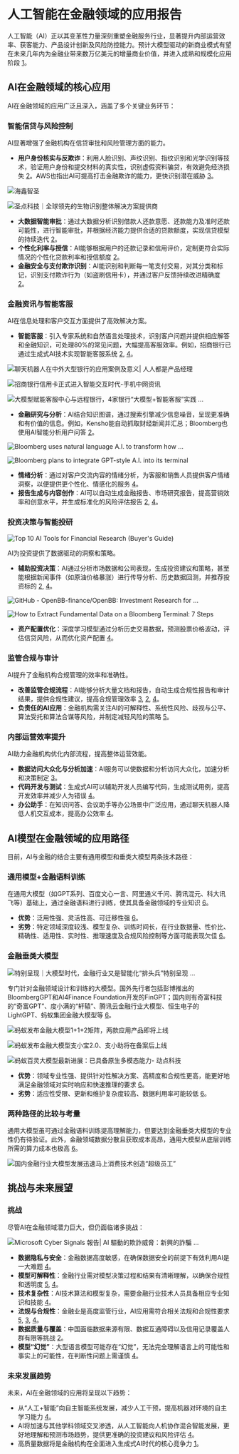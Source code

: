 # 人工智能在金融领域的应用报告

人工智能（AI）正以其变革性力量深刻重塑金融服务行业，显著提升内部运营效率、获客能力、产品设计创新及风险防控能力。预计大模型驱动的新商业模式有望在未来几年内为金融业带来数万亿美元的增量商业价值，并进入成熟和规模化应用阶段 [1](https://www.sohu.com/a/754947471_121822496)。

## AI在金融领域的核心应用

AI在金融领域的应用广泛且深入，涵盖了多个关键业务环节：

### 智能信贷与风险控制
AI显著增强了金融机构在信贷审批和风险管理方面的能力。
*   **用户身份核实与反欺诈**：利用人脸识别、声纹识别、指纹识别和光学识别等技术，验证用户身份和提交材料的真实性，识别虚假资料骗贷，有效避免经济损失 [2](https://developer.aliyun.com/article/177941)。AWS也指出AI可提高打击金融欺诈的能力，更快识别潜在威胁 [3](https://aws.amazon.com/cn/financial-services/generative-ai/)。

![海鑫智圣](https://www.biometric.net.cn/img/6.e3e3d31e.jpg)

![圣点科技｜全球领先的生物识别整体解决方案提供商](http://www.saintdeem.com/file/2025/04/24/1745481916534.jpg)

*   **大数据智能审批**：通过大数据分析识别借款人还款意愿、还款能力及准时还款可能性，进行智能审批，并根据经济能力提供合适的贷款额度，实现信贷模型的持续迭代 [2](https://developer.aliyun.com/article/177941)。
*   **个性化利率与授信**：AI能够根据用户的还款记录和信用评价，定制更符合实际情况的个性化贷款利率和授信额度 [2](https://developer.aliyun.com/article/177941)。
*   **金融安全与支付欺诈识别**：AI能识别和判断每一笔支付交易，对其分类和标记，识别支付欺诈行为（如盗刷信用卡），并通过客户反馈持续改进精确度 [2](https://developer.aliyun.com/article/177941)。

### 金融资讯与智能客服
AI在信息处理和客户交互方面提供了高效解决方案。
*   **智能客服**：引入专家系统和自然语言处理技术，识别客户问题并提供相应解答和金融知识，可处理80%的常见问题，大幅提高客服效率。例如，招商银行已通过生成式AI技术实现智能客服系统 [2](https://developer.aliyun.com/article/177941), [4](https://blog.csdn.net/kunpengtingting/article/details/140795748)。

![聊天机器人在中外大型银行的应用案例及意义| 人人都是产品经理](https://image.woshipm.com/wp-files/2018/11/g5qn5goNbeKX39IQEPtt.jpg)

![招商银行信用卡正式进入智能交互时代-手机中网资讯](http://www.cnwnews.com/uploads/allimg/200115/1AJ12255-2.jpg)

![大模型赋能客服中心与远程银行，4家银行“大模型+智能客服”实践 ...](https://shaqiu-hub.oss-cn-hangzhou.aliyuncs.com/article/2676_XEFQ8cTEI)

*   **金融研究与分析**：AI结合知识图谱，通过搜索引擎减少信息噪音，呈现更准确和有价值的信息。例如，Kensho能自动抓取财经新闻并汇总；Bloomberg也使用AI智能分析用户问答 [2](https://developer.aliyun.com/article/177941)。

![Bloomberg uses natural language A.I. to transform how ...](https://fortune.com/img-assets/wp-content/uploads/2022/06/GettyImages-526663130-e1654601352167.jpg)

![Bloomberg plans to integrate GPT-style A.I. into its terminal](https://image.cnbcfm.com/api/v1/image/100799822-20130530-2059-159.jpg?v=1681383602)

*   **情绪分析**：通过对客户交流内容的情绪分析，为客服和销售人员提供客户情绪洞察，以便提供更个性化、情感化的服务 [4](https://blog.csdn.net/kunpengtingting/article/details/140795748)。
*   **报告生成与内容创作**：AI可以自动生成金融报告、市场研究报告，提高营销效率和创意水平，并生成标准化的风险评估报告 [2](https://developer.aliyun.com/article/177941), [4](https://blog.csdn.net/kunpengtingting/article/details/140795748)。

### 投资决策与智能投研

![Top 10 AI Tools for Financial Research (Buyer's Guide)](https://www.alpha-sense.com/_next/image/?url=https%3A%2F%2Fcdn.sanity.io%2Fimages%2Fewv2vq7j%2Fproduction%2F1ec5168e119f71088168e4a18ce047ff829fab96-1912x1580.png%3Ffit%3Dmax%26auto%3Dformat&w=3840&q=75)

AI为投资提供了数据驱动的洞察和策略。
*   **辅助投资决策**：AI通过分析市场数据和公司表现，生成投资建议和策略，甚至能根据新闻事件（如原油价格暴涨）进行传导分析、历史数据回测，并推荐投资标的 [2](https://developer.aliyun.com/article/177941), [4](https://blog.csdn.net/kunpengtingting/article/details/140795748)。

![GitHub - OpenBB-finance/OpenBB: Investment Research for ...](https://camo.githubusercontent.com/289acd3acdbf4ad003a2aed87ff9164a1cc673ff2d91dd17648eb62542acce81/68747470733a2f2f6f70656e62622d636d732e64697265637475732e6170702f6173736574732f66363962366161662d303832312d346263382d613433632d3731356530336139323465662e706e67)

![How to Extract Fundamental Data on a Bloomberg Terminal: 7 Steps](https://www.wikihow.com/images/e/e1/Extract-Fundamental-Data-on-a-Bloomberg-Terminal-Step-7.jpg)

*   **资产配置优化**：深度学习模型通过分析历史交易数据，预测股票价格波动，评估信贷风险，从而优化资产配置 [4](https://blog.csdn.net/kunpengtingting/article/details/140795748)。

### 监管合规与审计
AI提升了金融机构合规管理的效率和准确性。
*   **改善监管合规流程**：AI能够分析大量文档和报告，自动生成合规性报告和审计结果，提供合规性建议，提高合规管理效率 [3](https://aws.amazon.com/cn/financial-services/generative-ai/), [2](https://developer.aliyun.com/article/177941), [4](https://blog.csdn.net/kunpengtingting/article/details/140795748)。
*   **负责任的AI应用**：金融机构需关注AI的可解释性、系统性风险、歧视与公平、算法受托和算法合谋等风险，并制定减轻风险的策略 [5](https://www.deloitte.com/cn/zh/Industries/financial-services/research/navigating-uncharted-waters.html)。

### 内部运营效率提升
AI助力金融机构优化内部流程，提高整体运营效能。
*   **数据访问大众化与分析加速**：AI服务可以使数据和分析访问大众化，加速分析和决策制定 [3](https://aws.amazon.com/cn/financial-services/generative-ai/)。
*   **代码开发与测试**：生成式AI可以辅助开发人员编写代码，生成测试用例，提高开发效率并减少人为错误 [4](https://blog.csdn.net/kunpengtingting/article/details/140795748)。
*   **办公助手**：在知识问答、会议助手等办公场景中广泛应用，通过聊天机器人降低人机交互成本，提高办公效率 [4](https://blog.csdn.net/kunpengtingting/article/details/140795748)。

## AI模型在金融领域的应用路径

目前，AI与金融的结合主要有通用模型和垂类大模型两条技术路径：

### 通用模型+金融语料训练
在通用大模型（如GPT系列、百度文心一言、阿里通义千问、腾讯混元、科大讯飞等）基础上，通过金融语料进行训练，使其具备金融领域的专业知识 [6](https://www.53ai.com/news/hangyeyingyong/1535.html)。
*   **优势**：泛用性强、灵活性高、可迁移性强 [6](https://www.53ai.com/news/hangyeyingyong/1535.html)。
*   **劣势**：特定领域深度较浅、模型复杂、训练时间长，在行业数据量、性价比、精确性、适用性、实时性、推理速度及合规风险控制等方面可能表现欠佳 [6](https://www.53ai.com/news/hangyeyingyong/1535.html)。

### 金融垂类大模型

![特别呈现｜大模型时代，金融行业又是智能化“排头兵”_特别呈现_ ...](https://img.caixin.com/2023-09-08/169417924567873.jpg)

专门针对金融领域设计和训练的大模型。国外先行者包括彭博推出的BloombergGPT和AI4Finance Foundation开发的FinGPT；国内则有奇富科技的“奇富GPT”、度小满的“轩辕”、腾讯云金融行业大模型、恒生电子的LightGPT、蚂蚁集团金融大模型等 [6](https://www.53ai.com/news/hangyeyingyong/1535.html)。

![蚂蚁发布金融大模型1+1+2矩阵，两款应用产品即将上线](https://p1-mp.oeeee.com/202309/08/1919x1279_64fadc1494fe3.jpg)

![蚂蚁发布金融大模型支小宝2.0、支小助将在备案后上线](https://www.cnstock.com/image/202309/08/20230908161840626.jpg)

![蚂蚁百灵大模型最新进展：已具备原生多模态能力- 动点科技](https://cn.technode.com/wp-content/blogs.dir/18/files/2024/07/WAIC2024-ant-group-bailing-LLM.jpg)

*   **优势**：领域专业性强、提供针对性解决方案、高精度和合规性更高，能更好地满足金融领域对实时响应和快速推理的要求 [6](https://www.53ai.com/news/hangyeyingyong/1535.html)。
*   **劣势**：适应性受限、更新和维护复杂度较高、数据利用率可能较低 [6](https://www.53ai.com/news/hangyeyingyong/1535.html)。

### 两种路径的比较与考量
通用大模型虽可通过金融语料训练提高理解能力，但要达到金融垂类大模型的专业性仍有待验证。此外，金融领域数据分散且获取成本高昂，通用大模型从底层训练所需的算力成本也极高 [6](https://www.53ai.com/news/hangyeyingyong/1535.html)。

![国内金融行业大模型发展迅速马上消费技术创造“超级员工”](https://n.sinaimg.cn/spider20240823/389/w2309h1280/20240823/6010-cb14ada6cb2c4b88a430390ec054b692.png)

## 挑战与未来展望

### 挑战
尽管AI在金融领域潜力巨大，但仍面临诸多挑战：

![Microsoft Cyber Signals 報告| AI 驅動的欺詐威脅：新興的詐騙 ...](https://sourceasia.thesourcemediaassets.com/2025/04/MSFT_CyberSignals_9thEdition_FeatureImage.png)

*   **数据隐私与安全**：金融数据高度敏感，在确保数据安全的前提下有效利用AI是一大难题 [4](https://blog.csdn.net/kunpengtingting/article/details/140795748)。
*   **模型可解释性**：金融行业需对模型决策过程和结果有清晰理解，以确保合规性和透明度 [5](https://www.deloitte.com/cn/zh/Industries/financial-services/research/navigating-uncharted-waters.html), [4](https://blog.csdn.net/kunpengtingting/article/details/140795748)。
*   **技术复杂性**：AI技术算法和模型复杂，需要金融行业技术人员具备相应专业知识和技能 [4](https://blog.csdn.net/kunpengtingting/article/details/140795748)。
*   **法规与合规性**：金融业是高度监管行业，AI应用需符合相关法规和合规性要求 [5](https://www.deloitte.com/cn/zh/Industries/financial-services/research/navigating-uncharted-waters.html), [3](https://aws.amazon.com/cn/financial-services/generative-ai/), [4](https://blog.csdn.net/kunpengtingting/article/details/140795748)。
*   **数据质量与覆盖**：中国面临数据来源有限、数据互通障碍以及信用记录覆盖人群有限等挑战 [2](https://developer.aliyun.com/article/177941)。
*   **模型“幻觉”**：大型语言模型可能存在“幻觉”，无法完全理解语言上的可能性和事实上的可能性，在判断性问题上需谨慎 [4](https://blog.csdn.net/kunpengtingting/article/details/140795748)。

### 未来发展趋势
未来，AI在金融领域的应用将呈现以下趋势：
*   从“人工+智能”向自主智能系统发展，减少人工干预，提高机器对环境的自主学习能力 [4](https://blog.csdn.net/kunpengtingting/article/details/140795748)。
*   AI将加速与其他学科领域交叉渗透，从人工智能向人机协作混合智能发展，更好地理解和预测市场趋势，提供更准确的投资建议和风险评估 [4](https://blog.csdn.net/kunpengtingting/article/details/140795748)。
*   高质量数据将是金融机构在全面进入生成式AI时代的核心竞争力 [1](https://www.sohu.com/a/754947471_121822496)。